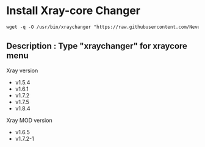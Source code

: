 # Install Xray-core Changer
 ```html
wget -q -O /usr/bin/xraychanger "https://raw.githubusercontent.com/NevermoreSSH/Xcore-custompath/main/xraychanger.sh" && chmod +x /usr/bin/xraychanger && xraychanger
  ```

## Description : Type "xraychanger" for xraycore menu

 Xray version
- v1.5.4
- v1.6.1
- v1.7.2
- v1.7.5
- v1.8.4

Xray MOD version
- v1.6.5
- v1.7.2-1
